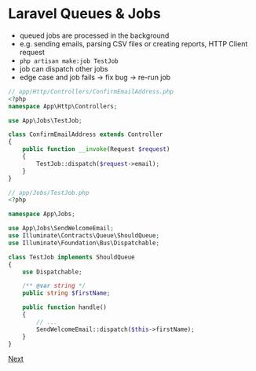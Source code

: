 # Laravel Queues & Jobs
- queued jobs are processed in the background
- e.g. sending emails, parsing CSV files or creating reports, HTTP Client request
- `php artisan make:job TestJob`
- job can dispatch other jobs
- edge case and job fails -> fix bug -> re-run job

```php
// app/Http/Controllers/ConfirmEmailAddress.php
<?php
namespace App\Http\Controllers;

use App\Jobs\TestJob;

class ConfirmEmailAddress extends Controller
{
    public function __invoke(Request $request)
    {
        TestJob::dispatch($request->email);
    }
}
```

```php
// app/Jobs/TestJob.php
<?php

namespace App\Jobs;

use App\Jobs\SendWelcomeEmail;
use Illuminate\Contracts\Queue\ShouldQueue;
use Illuminate\Foundation\Bus\Dispatchable;

class TestJob implements ShouldQueue
{
    use Dispatchable;

    /** @var string */
    public string $firstName;

    public function handle()
    {
        // ...
        SendWelcomeEmail::dispatch($this->firstName);
    }
}
```






[Next](https://github.com/jcergolj/my-laravel-adventure/blob/master/horizon.md)
